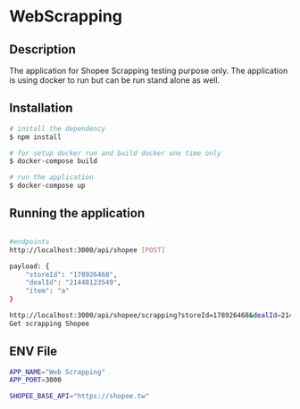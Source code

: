 # WebScrapping

## Description

The application for Shopee Scrapping testing purpose only. The application is using docker to run but can be run stand alone as well.

## Installation

```bash
# install the dependency
$ npm install

# for setup docker run and build docker one time only
$ docker-compose build

# run the application
$ docker-compose up

```

## Running the application

```bash

#endpoints
http://localhost:3000/api/shopee [POST]

payload: {
    "storeId": "178926468",
    "dealId": "21448123549",
    "item": "a"
}

http://localhost:3000/api/shopee/scrapping?storeId=178926468&dealId=21448123549&item=a [GET]
Get scrapping Shopee
```

## ENV File

```bash
APP_NAME="Web Scrapping"
APP_PORT=3000

SHOPEE_BASE_API="https://shopee.tw"
```